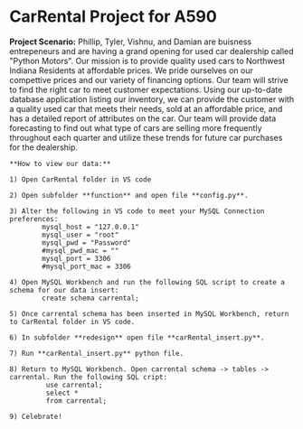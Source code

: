 # CarRental Project for A590
**Project Scenario:**
    Phillip, Tyler, Vishnu, and Damian are buisness entrepeneurs and are having a grand opening for used car dealership called "Python Motors". Our mission is to provide
    quality used cars to Northwest Indiana Residents at affordable prices. We pride ourselves on our compettive prices and our variety of financing options. Our team will strive
    to find the right car to meet customer expectations.
    Using our up-to-date database application listing our inventory, we can provide the customer with a quality used car that meets their needs, sold at an affordable price, and
    has a detailed report of attributes on the car. Our team will provide data forecasting to find out what type of cars are selling more frequently throughout each quarter and
    utilize these trends for future car purchases for the dealership.
    
    **How to view our data:**
    
    1) Open CarRental folder in VS code
    
    2) Open subfolder **function** and open file **config.py**.
    
    3) Alter the following in VS code to meet your MySQL Connection preferences:
            mysql_host = "127.0.0.1"
            mysql_user = "root"
            mysql_pwd = "Password"
            #mysql_pwd_mac = ""
            mysql_port = 3306
            #mysql_port_mac = 3306
            
    4) Open MySQL Workbench and run the following SQL script to create a schema for our data insert:
            create schema carrental;
            
    5) Once carrental schema has been inserted in MySQL Workbench, return to CarRental folder in VS code.
    
    6) In subfolder **redesign** open file **carRental_insert.py**.
    
    7) Run **carRental_insert.py** python file.
    
    8) Return to MySQL Workbench. Open carrental schema -> tables -> carrental. Run the following SQL cript:
             use carrental;
             select *
             from carrental;
             
    9) Celebrate!
            
           
  
